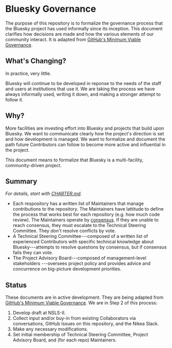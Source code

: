 # Bluesky Governance

The purpose of this repository is to formalize the governance process that the
Bluesky project has used informally since its inception. This document
clarifies how decisions are made and how the various elements of our community
interact. It is adapted from
[GitHub's Minimum Viable Governance](https://github.blog/2021-07-22-minimum-viable-governance-lightweight-community-structure-foss-projects/).

## What's Changing?

In practice, very little.

Bluesky will continue to be developed in reponse to the needs of the staff and
users at institutions that use it. We are taking the process we have always
informally used, writing it down, and making a stronger attempt to follow it.

## Why?

More facilities are investing effort into Bluesky and projects that build upon
Bluesky. We want to communicate clearly how the project's direction is set and
how development is managed. We want to formalize and document the path future
Contributors can follow to become more active and influential in the project.

This document means to formalize that Bluesky is a multi-facility,
community-driven project.

## Summary

_For details, start with [CHARTER.md](./CHARTER.md)._

* Each respository has a written list of Maintainers that manage contributions
  to the repository. The Maintainers have lattitude to define the process that
  works best for each repository (e.g. how much code review).
  The Maintainers operate by
  [consensus](https://tools.ietf.org/id/draft-resnick-on-consensus-01.html).
  If they are unable to reach consensus, they must escalate to the Technical
  Steering Committee. They _don't_ resolve conflicts by vote.
* A Technical Steering Committee---composed of a written list of experienced
  Contributors with specific technical knowledge about Bluesky---attempts to
  resolve questions by consensus, but if consensus fails they can vote.
* The Project Advisory Board---composed of management-level stakeholders
  ---oversees project policy and provides advice and concurrence on big-picture
  development priorities.

## Status

These documents are in active development. They are being adapted from
[GitHub's Minimum Viable Governance](https://github.com/github/MVG).
We are in Step 2 of this process:

1. Develop draft at NSLS-II.
2. Collect input and/or buy-in from existing Collaborators via conversations,
   GitHub Issues on this repository, and the Nikea Slack.
3. Make any necessary modifications.
4. Set initial membership of Technical Steering Committee, Project Advisory
   Board, and (for each repo) Maintainers.

